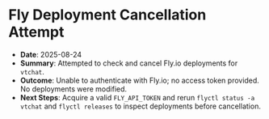 # Fly Deployment Cancellation Attempt

- **Date**: 2025-08-24
- **Summary**: Attempted to check and cancel Fly.io deployments for `vtchat`.
- **Outcome**: Unable to authenticate with Fly.io; no access token provided. No deployments were modified.
- **Next Steps**: Acquire a valid `FLY_API_TOKEN` and rerun `flyctl status -a vtchat` and `flyctl releases`
  to inspect deployments before cancellation.
